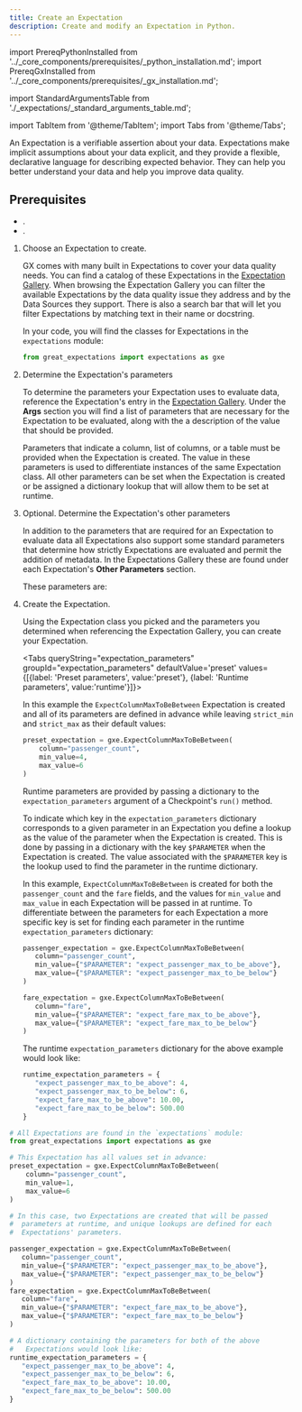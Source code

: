 ```yaml
---
title: Create an Expectation
description: Create and modify an Expectation in Python.
---
```

import PrereqPythonInstalled from '../_core_components/prerequisites/_python_installation.md';
import PrereqGxInstalled from '../_core_components/prerequisites/_gx_installation.md';

import StandardArgumentsTable from './_expectations/_standard_arguments_table.md';

import TabItem from '@theme/TabItem';
import Tabs from '@theme/Tabs';

An Expectation is a verifiable assertion about your data. Expectations make implicit assumptions about your data explicit, and they provide a flexible, declarative language for describing expected behavior. They can help you better understand your data and help you improve data quality.

<h2>Prerequisites</h2>

- <PrereqPythonInstalled/>.
- <PrereqGxInstalled/>.

<Tabs>

<TabItem value="procedure" label="Procedure">

1. Choose an Expectation to create.

   GX comes with many built in Expectations to cover your data quality needs.  You can find a catalog of these Expectations in the [Expectation Gallery](https://greatexpectations.io/expectations/).  When browsing the Expectation Gallery you can filter the available Expectations by the data quality issue they address and by the Data Sources they support.  There is also a search bar that will let you filter Expectations by matching text in their name or docstring.

   In your code, you will find the classes for Expectations in the `expectations` module:

   ```python title="Python"
   from great_expectations import expectations as gxe
   ```

2. Determine the Expectation's parameters

   To determine the parameters your Expectation uses to evaluate data, reference the Expectation's entry in the [Expectation Gallery](https://greatexpectations.io/expectations/).  Under the **Args** section you will find a list of parameters that are necessary for the Expectation to be evaluated, along with the a description of the value that should be provided.

   Parameters that indicate a column, list of columns, or a table must be provided when the Expectation is created.  The value in these parameters is used to differentiate instances of the same Expectation class.  All other parameters can be set when the Expectation is created or be assigned a dictionary lookup that will allow them to be set at runtime.
   
3. Optional. Determine the Expectation's other parameters

   In addition to the parameters that are required for an Expectation to evaluate data all Expectations also support some standard parameters that determine how strictly Expectations are evaluated and permit the addition of metadata.  In the Expectations Gallery these are found under each Expectation's **Other Parameters** section.

   These parameters are:

   <StandardArgumentsTable/>

4. Create the Expectation.
  
   Using the Expectation class you picked and the parameters you determined when referencing the Expectation Gallery, you can create your Expectation.

   <Tabs queryString="expectation_parameters" groupId="expectation_parameters" defaultValue='preset' values={[{label: 'Preset parameters', value:'preset'}, {label: 'Runtime parameters', value:'runtime'}]}>

   <TabItem value="preset" label="Preset parameters">
   
      In this example the `ExpectColumnMaxToBeBetween` Expectation is created and all of its parameters are defined in advance while leaving `strict_min` and `strict_max` as their default values:

      ```python title="Python"
      preset_expectation = gxe.ExpectColumnMaxToBeBetween(
          column="passenger_count",
          min_value=4,
          max_value=6
      )
      ```

   </TabItem>
   
   <TabItem value="runtime" label="Runtime parameters">

      Runtime parameters are provided by passing a dictionary to the `expectation_parameters` argument of a Checkpoint's `run()` method.
      
      To indicate which key in the `expectation_parameters` dictionary corresponds to a given parameter in an Expectation you define a lookup as the value of the parameter when the Expectation is created.  This is done by passing in a dictionary with the key `$PARAMETER` when the Expectation is created.  The value associated with the `$PARAMETER` key is the lookup used to find the parameter in the runtime dictionary.

      In this example, `ExpectColumnMaxToBeBetween` is created for both the `passenger_count` and the `fare` fields, and the values for `min_value` and `max_value` in each Expectation will be passed in at runtime.  To differentiate between the parameters for each Expectation a more specific key is set for finding each parameter in the runtime `expectation_parameters` dictionary:
   
      ```python title="Python"
      passenger_expectation = gxe.ExpectColumnMaxToBeBetween(
         column="passenger_count",
         min_value={"$PARAMETER": "expect_passenger_max_to_be_above"},
         max_value={"$PARAMETER": "expect_passenger_max_to_be_below"}
      )

      fare_expectation = gxe.ExpectColumnMaxToBeBetween(
         column="fare",
         min_value={"$PARAMETER": "expect_fare_max_to_be_above"},
         max_value={"$PARAMETER": "expect_fare_max_to_be_below"}
      )
      ```

      The runtime `expectation_parameters` dictionary for the above example would look like:
   
      ```python title="Python"
      runtime_expectation_parameters = {
         "expect_passenger_max_to_be_above": 4,
         "expect_passenger_max_to_be_below": 6,
         "expect_fare_max_to_be_above": 10.00,
         "expect_fare_max_to_be_below": 500.00
      }
      ``` 

   </TabItem>

   </Tabs>

</TabItem>

<TabItem value="sample_code" label="Sample code">

   ```python title="Python"
   # All Expectations are found in the `expectations` module:
   from great_expectations import expectations as gxe
   
   # This Expectation has all values set in advance:
   preset_expectation = gxe.ExpectColumnMaxToBeBetween(
       column="passenger_count",
       min_value=1,
       max_value=6
   )
   
   # In this case, two Expectations are created that will be passed
   #  parameters at runtime, and unique lookups are defined for each
   #  Expectations' parameters.

   passenger_expectation = gxe.ExpectColumnMaxToBeBetween(
      column="passenger_count",
      min_value={"$PARAMETER": "expect_passenger_max_to_be_above"},
      max_value={"$PARAMETER": "expect_passenger_max_to_be_below"}
   )
   fare_expectation = gxe.ExpectColumnMaxToBeBetween(
      column="fare",
      min_value={"$PARAMETER": "expect_fare_max_to_be_above"},
      max_value={"$PARAMETER": "expect_fare_max_to_be_below"}
   )
   
   # A dictionary containing the parameters for both of the above
   #   Expectations would look like:
   runtime_expectation_parameters = {
      "expect_passenger_max_to_be_above": 4,
      "expect_passenger_max_to_be_below": 6,
      "expect_fare_max_to_be_above": 10.00,
      "expect_fare_max_to_be_below": 500.00
   }
   ```

</TabItem>

</Tabs>

   

